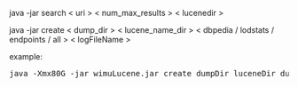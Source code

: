 java -jar search < uri > < num_max_results > < lucenedir >

java -jar create < dump_dir > < lucene_name_dir > < dbpedia / lodstats / endpoints / all > < logFileName >

example:
<pre>
java -Xmx80G -jar wimuLucene.jar create dumpDir luceneDir dumps > logwimuLucene.txt 2>&1 &
</pre>
